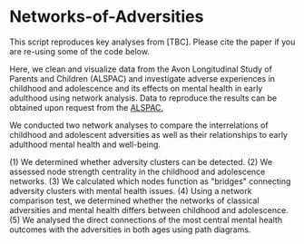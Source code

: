 # Networks-of-Adversities

This script reproduces key analyses from [TBC]. Please cite the paper if you are re-using some of the code below.

Here, we clean and visualize data from the Avon Longitudinal Study of Parents and Children (ALSPAC) and investigate adverse experiences in childhood and adolescence and its effects on mental health in early adulthood using network analysis. Data to reproduce the results can be obtained upon request from the [ALSPAC.](http://www.bristol.ac.uk/alspac/researchers/access/)  

We conducted two network analyses to compare the interrelations of childhood and adolescent adversities as well as their relationships to early adulthood mental health and well-being.  

(1) We determined whether adversity clusters can be detected. 
(2) We assessed node strength centrality in the childhood and adolescence networks. 
(3) We calculated which nodes function as "bridges" connecting adversity clusters with             mental  health issues.
(4) Using a network comparison test, we determined whether the networks of classical               adversities and mental health differs between childhood and adolescence.
(5) We analysed the direct connections of the most central mental health outcomes with the         adversities in both ages using path diagrams.  
</div>  
